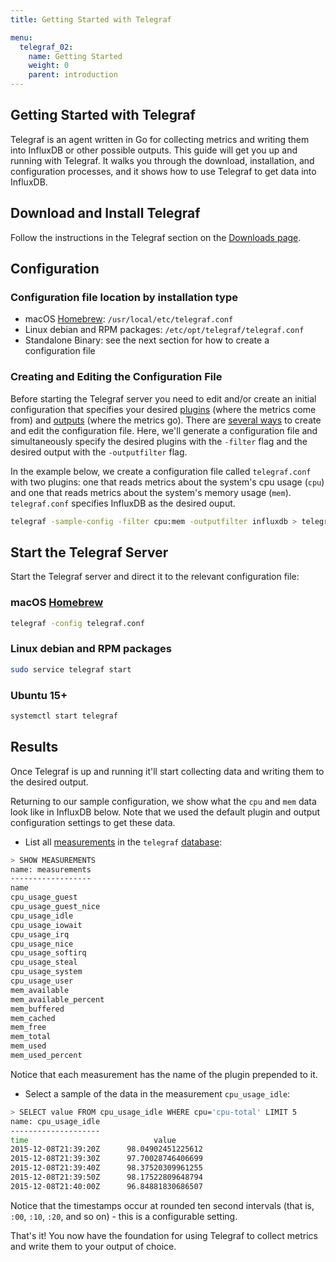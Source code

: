 ```yaml
---
title: Getting Started with Telegraf

menu:
  telegraf_02:
    name: Getting Started
    weight: 0
    parent: introduction
---
```


## Getting Started with Telegraf
Telegraf is an agent written in Go for collecting metrics and writing them into InfluxDB or other possible outputs.
This guide will get you up and running with Telegraf.
It walks you through the download, installation, and configuration processes, and it shows how to use Telegraf to get data into InfluxDB.

## Download and Install Telegraf
Follow the instructions in the Telegraf section on the [Downloads page](https://influxdata.com/downloads/).

## Configuration
### Configuration file location by installation type

* macOS [Homebrew](http://brew.sh/): `/usr/local/etc/telegraf.conf`
* Linux debian and RPM packages: `/etc/opt/telegraf/telegraf.conf`
* Standalone Binary: see the next section for how to create a configuration file

### Creating and Editing the Configuration File
Before starting the Telegraf server you need to edit and/or create an initial configuration that specifies your desired [plugins](/telegraf/v0.2/plugins/) (where the metrics come from) and [outputs](/telegraf/v0.2/outputs/) (where the metrics go).
There are [several ways](../configuration/) to create and edit the configuration file.
Here, we'll generate a configuration file and simultaneously specify the desired plugins with the `-filter` flag and the desired output with the `-outputfilter` flag.


In the example below, we create a configuration file called `telegraf.conf` with two plugins: one that reads metrics about the system's cpu usage (`cpu`) and one that reads metrics about the system's memory usage (`mem`).
`telegraf.conf` specifies InfluxDB as the desired ouput.

```bash
telegraf -sample-config -filter cpu:mem -outputfilter influxdb > telegraf.conf
```

## Start the Telegraf Server
Start the Telegraf server and direct it to the relevant configuration file:
### macOS [Homebrew](http://brew.sh/)
```bash
telegraf -config telegraf.conf
```

### Linux debian and RPM packages
```bash
sudo service telegraf start
```

### Ubuntu 15+
```bash
systemctl start telegraf
```

## Results
Once Telegraf is up and running it'll start collecting data and writing them to the desired output.

Returning to our sample configuration, we show what the `cpu` and `mem` data look like in InfluxDB below.
Note that we used the default plugin and output configuration settings to get these data.

* List all [measurements](https://docs.influxdata.com/influxdb/v0.9/concepts/glossary/#measurement) in the `telegraf` [database](https://docs.influxdata.com/influxdb/v0.9/concepts/glossary/#database):

```bash
> SHOW MEASUREMENTS
name: measurements
------------------
name
cpu_usage_guest
cpu_usage_guest_nice
cpu_usage_idle
cpu_usage_iowait
cpu_usage_irq
cpu_usage_nice
cpu_usage_softirq
cpu_usage_steal
cpu_usage_system
cpu_usage_user
mem_available
mem_available_percent
mem_buffered
mem_cached
mem_free
mem_total
mem_used
mem_used_percent
```

Notice that each measurement has the name of the plugin prepended to it.

* Select a sample of the data in the measurement `cpu_usage_idle`:

```bash
> SELECT value FROM cpu_usage_idle WHERE cpu='cpu-total' LIMIT 5
name: cpu_usage_idle
--------------------
time			                value
2015-12-08T21:39:20Z	  98.04902451225612
2015-12-08T21:39:30Z	  97.70028746406699
2015-12-08T21:39:40Z	  98.37520309961255
2015-12-08T21:39:50Z	  98.17522809648794
2015-12-08T21:40:00Z	  96.84881830686507
```

Notice that the timestamps occur at rounded ten second intervals (that is, `:00`, `:10`, `:20`, and so on) - this is a configurable setting.

That's it!
You now have the foundation for using Telegraf to collect metrics and write them to your output of choice.
